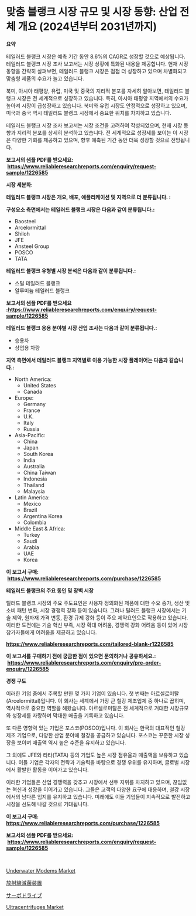<p><h1>맞춤 블랭크 시장 규모 및 시장 동향: 산업 전체 개요 (2024년부터 2031년까지)</h1></p><p><strong>요약</strong></p>
<p><p>테일러드 블랭크 시장은 예측 기간 동안 8.6%의 CAGR로 성장할 것으로 예상됩니다. 테일러드 블랭크 시장 조사 보고서는 시장 상황에 특화된 내용을 제공합니다. 현재 시장 동향을 간략히 살펴보면, 테일러드 블랭크 시장은 점점 더 성장하고 있으며 차별화되고 맞춤형 제품의 수요가 늘고 있습니다.</p><p>북미, 아시아 태평양, 유럽, 미국 및 중국의 지리적 분포를 자세히 알아보면, 테일러드 블랭크 시장은 전 세계적으로 성장하고 있습니다. 특히, 아시아 태평양 지역에서의 수요가 높아져 시장이 급성장하고 있습니다. 북미와 유럽 시장도 안정적으로 성장하고 있으며, 미국과 중국 역시 테일러드 블랭크 시장에서 중요한 위치를 차지하고 있습니다.</p><p>테일러드 블랭크 시장 조사 보고서는 시장 조건을 고려하여 작성되었으며, 현재 시장 동향과 지리적 분포를 상세히 분석하고 있습니다. 전 세계적으로 성장세를 보이는 이 시장은 다양한 기회를 제공하고 있으며, 향후 예측된 기간 동안 더욱 성장할 것으로 전망됩니다.</p></p>
<p><strong>보고서의 샘플 PDF를 받으세요: &nbsp;<a href="https://www.reliableresearchreports.com/enquiry/request-sample/1226585">https://www.reliableresearchreports.com/enquiry/request-sample/1226585</a></strong></p>
<p><strong>시장 세분화:</strong></p>
<p><strong> 테일러드 블랭크 시장은 개요, 배포, 애플리케이션 및 지역으로 더 분류됩니다. :</strong></p>
<p><strong>구성요소 측면에서는 테일러드 블랭크 시장은 다음과 같이 분류됩니다.:</strong></p>
<p><ul><li>Baosteel</li><li>Arcelormittal</li><li>Shiloh</li><li>JFE</li><li>Ansteel Group</li><li>POSCO</li><li>TATA</li></ul></p>
<p><strong> 테일러드 블랭크 유형별 시장 분석은 다음과 같이 분류됩니다.:</strong></p>
<p><ul><li>스틸 테일러드 블랭크</li><li>알루미늄 테일러드 블랭크</li></ul></p>
<p><strong>보고서의 샘플 PDF를 받으세요 :<a href="https://www.reliableresearchreports.com/enquiry/request-sample/1226585">https://www.reliableresearchreports.com/enquiry/request-sample/1226585</a></strong></p>
<p><strong> 테일러드 블랭크 응용 분야별 시장 산업 조사는 다음과 같이 분류됩니다.:</strong></p>
<p><ul><li>승용차</li><li>상업용 차량</li></ul></p>
<p><strong>지역 측면에서 테일러드 블랭크 지역별로 이용 가능한 시장 플레이어는 다음과 같습니다.:</strong></p>
<p><ul>
    <li>
        North America:
        <ul>
            <li>United States</li>
            <li>Canada</li>
        </ul>
    </li>
    <li>
        Europe:
        <ul>
            <li>Germany</li>
            <li>France</li>
            <li>U.K.</li>
            <li>Italy</li>
            <li>Russia</li>
        </ul>
    </li>
    <li>
        Asia-Pacific:
        <ul>
            <li>China</li>
            <li>Japan</li>
            <li>South Korea</li>
            <li>India</li>
            <li>Australia</li>
            <li>China Taiwan</li>
            <li>Indonesia</li>
            <li>Thailand</li>
            <li>Malaysia</li>
        </ul>
    </li>
    <li>
        Latin America:
        <ul>
            <li>Mexico</li>
            <li>Brazil</li>
            <li>Argentina Korea</li>
            <li>Colombia</li>
        </ul>
    </li>
    <li>
        Middle East & Africa:
        <ul>
            <li>Turkey</li>
            <li>Saudi</li>
            <li>Arabia</li>
            <li>UAE</li>
            <li>Korea</li>
        </ul>
    </li>
    </ul></p>
<p><strong>이 보고서 구매: &nbsp;<a href="https://www.reliableresearchreports.com/purchase/1226585">https://www.reliableresearchreports.com/purchase/1226585</a></strong></p>
<p><strong>테일러드 블랭크의 주요 동인 및 장벽 시장</strong></p>
<p><p>틸러드 블랭크 시장의 주요 주도요인은 사용자 정의화된 제품에 대한 수요 증가, 생산 및 소비 패턴 변화, 시장 경쟁력 강화 등이 있습니다. 그러나 틸러드 블랭크 시장에서는 기술 제약, 원자재 가격 변동, 환경 규제 강화 등이 주요 제약요인으로 작용하고 있습니다. 이러한 도전에는 기술 혁신 부족, 시장 확대 어려움, 경쟁력 강화 어려움 등이 있어 시장 참가자들에게 어려움을 제공하고 있습니다.</p></p>
<p><strong><a href="https://www.reliableresearchreports.com/tailored-blank-r1226585">https://www.reliableresearchreports.com/tailored-blank-r1226585</a></strong></p>
<p><strong>이 보고서를 구매하기 전에 궁금한 점이 있으면 문의하거나 공유하세요.: &nbsp;<a href="https://www.reliableresearchreports.com/enquiry/pre-order-enquiry/1226585">https://www.reliableresearchreports.com/enquiry/pre-order-enquiry/1226585</a></strong></p>
<p><strong>경쟁 구도</strong></p>
<p><p>이러한 기업 중에서 주목할 만한 몇 가지 기업이 있습니다. 첫 번째는 아르셀로미탈(Arcelormittal)입니다. 이 회사는 세계에서 가장 큰 철강 제조업체 중 하나로 꼽히며, 역사적으로 중요한 역할을 해왔습니다. 아르셀로미탈은 전 세계적으로 거대한 시장규모와 성장세를 자랑하며 막대한 매출을 기록하고 있습니다.</p><p>또 다른 영향력 있는 기업은 포스코(POSCO)입니다. 이 회사는 한국의 대표적인 철강 제조 기업으로, 다양한 산업 분야에 철강을 공급하고 있습니다. 포스코는 꾸준한 시장 성장을 보이며 매출액 역시 높은 수준을 유지하고 있습니다.</p><p>그 외에도 JFE와 타타(TATA) 등의 기업도 높은 시장 점유율과 매출액을 보유하고 있습니다. 이들 기업은 각자의 전략과 기술력을 바탕으로 경쟁 우위를 유지하며, 글로벌 시장에서 활발한 활동을 이어가고 있습니다.</p><p>이러한 기업들은 산업 경쟁력을 갖추고 시장에서 선두 지위를 차지하고 있으며, 끊임없는 혁신과 성장을 이어가고 있습니다. 그들은 고객의 다양한 요구에 대응하며, 철강 시장에서의 남다른 입지를 유지하고 있습니다. 미래에도 이들 기업들이 지속적으로 발전하고 시장을 선도해 나갈 것으로 기대됩니다.</p></p>
<p><strong>이 보고서 구매: &nbsp; <a href="https://www.reliableresearchreports.com/purchase/1226585">https://www.reliableresearchreports.com/purchase/1226585</a></strong></p>
<p><strong>보고서의 샘플 PDF를 받으세요: &nbsp;<a href="https://www.reliableresearchreports.com/enquiry/request-sample/1226585">https://www.reliableresearchreports.com/enquiry/request-sample/1226585</a></strong><strong></strong></p>
<p>&nbsp;</p>
<p><p><a href="https://github.com/brenzgnarento/Market-Research-Report-List-2/blob/main/underwater-modems-market.md">Underwater Modems Market</a></p><p><a href="https://medium.com/@diegomoen2016/%E6%94%BE%E5%B0%84%E7%B7%9A%E6%BB%85%E8%8F%8C%E8%A3%85%E7%BD%AE%E3%81%AE%E5%B8%82%E5%A0%B4%E3%81%AF-%E5%B8%82%E5%A0%B4%E3%82%B7%E3%82%A7%E3%82%A2-%E3%82%B5%E3%82%A4%E3%82%BA-2031%E5%B9%B4%E3%81%BE%E3%81%A7%E3%81%AE%E4%BA%88%E6%B8%AC%E3%81%AB%E7%84%A6%E7%82%B9%E3%82%92%E5%BD%93%E3%81%A6%E3%81%A6%E3%81%84%E3%81%BE%E3%81%99-8a2dd40740c4">放射線滅菌装置</a></p><p><a href="https://medium.com/@elmoray21/%E3%82%B5%E3%83%BC%E3%83%9C%E3%83%89%E3%83%A9%E3%82%A4%E3%83%96%E5%B8%82%E5%A0%B4-%E7%A8%AE%E9%A1%9E-%E7%94%A8%E9%80%94-%E5%9C%B0%E7%90%86%E3%81%AB%E3%82%88%E3%82%8B%E5%8C%85%E6%8B%AC%E7%9A%84%E8%A9%95%E4%BE%A1-30309a9f1eef">サーボドライブ</a></p><p><a href="https://github.com/jerrycopelandthomaswsqd8q/Market-Research-Report-List-2/blob/main/ultracentrifuges-market.md">Ultracentrifuges Market</a></p></p>